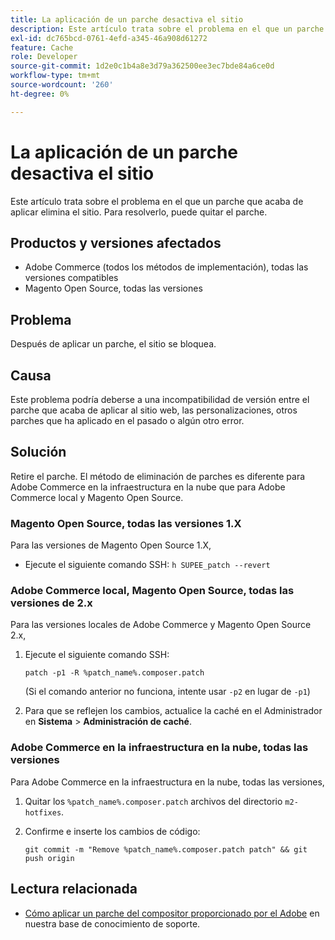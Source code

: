 ```yaml
---
title: La aplicación de un parche desactiva el sitio
description: Este artículo trata sobre el problema en el que un parche que acaba de aplicar elimina el sitio. Para resolverlo, puede quitar el parche.
exl-id: dc765bcd-0761-4efd-a345-46a908d61272
feature: Cache
role: Developer
source-git-commit: 1d2e0c1b4a8e3d79a362500ee3ec7bde84a6ce0d
workflow-type: tm+mt
source-wordcount: '260'
ht-degree: 0%

---
```


# La aplicación de un parche desactiva el sitio

Este artículo trata sobre el problema en el que un parche que acaba de aplicar elimina el sitio. Para resolverlo, puede quitar el parche.

## Productos y versiones afectados

* Adobe Commerce (todos los métodos de implementación), todas las versiones compatibles
* Magento Open Source, todas las versiones

## Problema

Después de aplicar un parche, el sitio se bloquea.

## Causa

Este problema podría deberse a una incompatibilidad de versión entre el parche que acaba de aplicar al sitio web, las personalizaciones, otros parches que ha aplicado en el pasado o algún otro error.

## Solución

Retire el parche. El método de eliminación de parches es diferente para Adobe Commerce en la infraestructura en la nube que para Adobe Commerce local y Magento Open Source.

### Magento Open Source, todas las versiones 1.X

Para las versiones de Magento Open Source 1.X,

* Ejecute el siguiente comando SSH: `h SUPEE_patch --revert `

### Adobe Commerce local, Magento Open Source, todas las versiones de 2.x

Para las versiones locales de Adobe Commerce y Magento Open Source 2.x,

1. Ejecute el siguiente comando SSH:

   ```
   patch -p1 -R %patch_name%.composer.patch
   ```

   (Si el comando anterior no funciona, intente usar `-p2` en lugar de `-p1`)

1. Para que se reflejen los cambios, actualice la caché en el Administrador en **Sistema** > **Administración de caché**.

### Adobe Commerce en la infraestructura en la nube, todas las versiones

Para Adobe Commerce en la infraestructura en la nube, todas las versiones,

1. Quitar los `%patch_name%.composer.patch` archivos del directorio `m2-hotfixes`.
1. Confirme e inserte los cambios de código:

   ```
   git commit -m "Remove %patch_name%.composer.patch patch" && git push origin
   ```

## Lectura relacionada

* [Cómo aplicar un parche del compositor proporcionado por el Adobe](/help/how-to/general/how-to-apply-a-composer-patch-provided-by-magento.md) en nuestra base de conocimiento de soporte.
